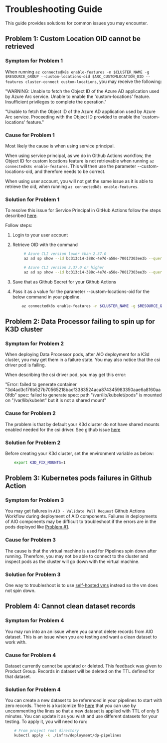 # Troubleshooting Guide

This guide provides solutions for common issues you may encounter.

## <a name="problem1"></a> Problem 1: Custom Location OID cannot be retrieved

### Symptom for Problem 1

When running `az connectedk8s enable-features -n $CLUSTER_NAME -g $RESOURCE_GROUP --custom-locations-oid $ARC_CUSTOMLOCATION_OID --features cluster-connect custom-locations`, you may receive the following:

"WARNING: Unable to fetch the Object ID of the Azure AD application used by Azure Arc service. Unable to enable the 'custom-locations' feature. Insufficient privileges to complete the operation."

"Unable to fetch the Object ID of the Azure AD application used by Azure Arc service. Proceeding with the Object ID provided to enable the 'custom-locations' feature."

### Cause for Problem 1

Most likely the cause is when using service principal.

When using service principal, as we do in Github Actions workflow, the Object ID for custom locations feature is not retrievable when running `az connectedk8s enable-features`. This will then use the parameter --custom-locations-oid, and therefore needs to be correct.

When using user account, you will not get the same issue as it is able to retrieve the oid, when running `az connectedk8s enable-features`. 

### Solution for Problem 1

To resolve this issue for Service Principal in GitHub Actions follow the steps described [here](https://learn.microsoft.com/en-us/azure/azure-arc/kubernetes/custom-locations#enable-custom-locations-on-your-cluster).

Follow steps:

1. Login to your user account
1. Retrieve OID with the command

   ```bash
        # Azure CLI version lower than 2.37.0
        az ad sp show --id bc313c14-388c-4e7d-a58e-70017303ee3b --query objectId -o tsv

        # Azure CLI version 2.37.0 or higher
        az ad sp show --id bc313c14-388c-4e7d-a58e-70017303ee3b --query id -o tsv
    ```

1. Save that as Github Secret for your Github Actions
1. Pass it as a value for the parameter --custom-locations-oid for the below command in your pipeline.

    ```bash
        az connectedk8s enable-features -n $CLUSTER_NAME -g $RESOURCE_GROUP --custom-locations-oid $ARC_CUSTOMLOCATION_OID --features cluster-connect custom-locations
    ```

## Problem 2: Data Processor failing to spin up for K3D cluster

### Symptom for Problem 2

When deploying Data Processor pods, after AIO deployment for a K3d cluster, you may get them in a failure state. 
You may also notice that the csi driver pod is failing.

When describing the csi driver pod, you may get this error:

"Error: failed to generate container "3d4ad3c176b527b70565218bacf3383524aca874345983350aae6a8160aa0fdb" spec: failed to 
generate spec: path "/var/lib/kubelet/pods" is mounted on "/var/lib/kubelet" but it is not a shared mount"

### Cause for Problem 2

The problem is that by default your K3d cluster do not have shared mounts enabled needed for the csi driver. 
See github issue [here](https://github.com/k3d-io/k3d/issues/1063)

### Solution for Problem 2

Before creating your K3d cluster, set the environment variable as below:

```bash
    export K3D_FIX_MOUNTS=1
```

## Problem 3: Kubernetes pods failures in Github Action

### Symptom for Problem 3

You may get failures in `AIO - Validate Pull Request` Github Actions Workflow during deployment of AIO components.
Failures in deployments of AIO components may be difficult to troubleshoot if the errors are in the pods deployed like [Problem #1](#problem1). 

### Cause for Problem 3

The cause is that the virtual machine is used for Pipelines spin down after running. Therefore, you may not be able to connect to the cluster and inspect pods as the cluster will go down with the virtual machine.

### Solution for Problem 3

One way to troubleshoot is to use [self-hosted vms](https://docs.github.com/en/actions/hosting-your-own-runners/managing-self-hosted-runners/about-self-hosted-runners) instead so the vm does not spin down.

## Problem 4: Cannot clean dataset records

### Symptom for Problem 4

You may run into an an issue where you cannot delete records from AIO dataset. 
This is an issue when you are testing and want a clean dataset to work with.

### Cause for Problem 4

Dataset currently cannot be updated or deleted. This feedback was given to Product Group. Records in dataset will be deleted on the TTL defined for that dataset.


### Solution for Problem 4

You can create a new dataset to be referenced in your pipelines to start with zero records. There is a kustomize file [here](../infra/deployment/dp-pipelines/kustomization.yaml) that you can use by uncommenting the lines so that a new dataset is applied with TTL of only 5 minutes. You can update it as you wish and use different datasets for your testing. To apply it, you will need to run:

```bash
    # From project root directory
    kubectl apply -k ./infra/deployment/dp-pipelines
```
